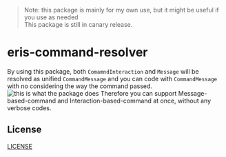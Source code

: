 > Note: this package is mainly for my own use, but it might be useful if you use as needed  
> This package is still in canary release.
# eris-command-resolver
By using this package, both `ComamndInteraction` and `Message` will be resolved as unified `CommandMessage` and you can code with `CommandMessage` with no considering the way the command passed.  
 ![this is what the package does](https://user-images.githubusercontent.com/56076195/157648893-e409de75-4c97-423f-8095-ddeeaca2bf21.png)
Therefore you can support Message-based-command and Interaction-based-command at once, without any verbose codes.  
  
<!--
You can see more by reading [API documentation](https://mtripg6666tdr.github.io/eris-command-resolver/) or directly reading [source folder](src/).  
-->

## License
[LICENSE](LICENSE)
